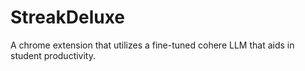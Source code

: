 # StreakDeluxe
A chrome extension that utilizes a fine-tuned cohere LLM that aids in student productivity.
